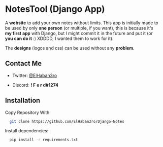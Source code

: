 
# NotesTool (Django App)
A **website** to add your own notes without limits. This app is initially made to be used by only **one person** (or multiple, if you want), this is because it's **my first app** with Django, but I might commit it in the future and put it (or **you can do it** :) XDDDD, I wanted them to work for it).

The **designs** (logos and css) can be used without any **problem**. 





## Contact Me

- Twitter: [@ElHaban3ro](https://www.twitter/ElHaban3ro)

- Discord: **! F e r d#1274**
## Installation

Copy Repository With:

```bash
  git clone https://github.com/ElHaban3ro/Django-Notes
```




Install dependencies:

```bash
  pip install -r requirements.txt
```
    